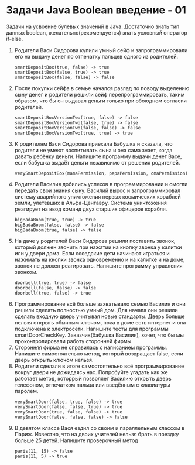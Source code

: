 # Задачи Java Boolean введение - 01

Задачи на усвоение булевых значений в Java. Достаточно знать тип данных boolean, желательно(рекомендуется) знать условный оператор if-else.

1. Родители Васи Сидорова купили умный сейф и запрограммировали его на выдачу денег по отпечатку пальцев одного из родителей. 
    ```
    smartDepositBox(true, false) -> true
    smartDepositBox(false, true) -> true
    smartDepositBox(false, false) -> false
    ```
2. После покупки сейфа в семье начался разлад по поводу выделению сыну денег и родители решили сейф перепрограммировать, таким образом, что бы он выдавал деньги только при обоюдном согласии родителей.
    ```
    smartDepositBoxVersionTwo(true, false) -> false
    smartDepositBoxVersionTwo(false, true) -> false
    smartDepositBoxVersionTwo(false, false) -> false
    smartDepositBoxVersionTwo(true, true) -> true
    ```
3. К родителям Васи Сидорова приехала Бабушка и сказала, что родители не умеют воспитывать сына и она сама знает, когда давать ребёнку деньги. Напишите программу выдачи денег Васе, если бабушка выдаёт деньги независимо от решения родителей.
    ```
    verySmartDepositBox(mamaPermission, papaPermission, omaPermission)
    ```
4. Родители Василия добились успехов в программировании и смогли передать свои знания сыну. Василий вырос и запрограммировал систему аварийного уничтожения первых космических кораблей земли, улетевших в Альфа-Центавру. Система уничтожения реагирует на ввод команд двух старших офицеров корабля. 
    ```
    bigBadaBoom(true, true) -> true
    bigBadaBoom(false, false) -> false
    bigBadaBoom(true, false) -> false
    ```
5. На даче у родителей Васи Сидорова решили поставить звонок, который должен звонить при нажатии на кнопку звонка у калитки или у двери дома. Если соседские дети начинают играться и нажимать на кнопки звонка одновременно и на калитке и на доме, звонок не должен реагировать. Напишите программу управления звонком.
    ```
    doorbell(true, true) -> false
    doorbell(false, false) -> false
    doorbell(true, false) -> true
    ```
6. Программирование всё больше захватывало семью Василия и они решили сделать полностью умный дом. Для начала они решили сделать входную дверь учитывая новые стандарты. Дверь больше нельзя открыть обычным ключом, пока в доме есть интернет и она подключена к электросети.
Напишите тесты для программы smartDoorCheckKey. Заказчик(бабушка Василия), хочет, что бы мы проконтролировали работу сторонней фирмы. 
7. Сторонняя фирма не справилась с написанием программы. Напишите самостоятельно метод, который возвращает false, если дверь открыть ключом нельзя.
8. Родители сделали в итоге самостоятельно всё программирование вокруг двери не дожидаясь нас. Попробуйте угадать как же работает метод, которрый позволяет Василию открыть дверь телефоном, отпечатком пальца или введённым с клавиатуры паролем.
    ```
    verySmartDoor(false, true, false) -> true
    verySmartDoor(false, false, true) -> true
    verySmartDoor(true, false, false) -> true
    verySmartDoor(false, false, false) -> false
    ```
9. В девятом классе Вася ездил со своим и параллельным классом в Париж. Известно, что на двоих учителей нельзя брать в поездку больше 25 детей. Напишите проверочный метод
    ```
    paris(11, 15) -> false
    paris(11, 5) -> true
    ```
